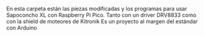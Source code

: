 En esta carpeta están las piezas modificadas y los programas para usar Sapoconcho XL con Raspberry Pi Pico.
Tanto con un driver DRV8833 como con la shield de moteores de Kitronik
Es un proyecto al margen del estándar con Arduino
